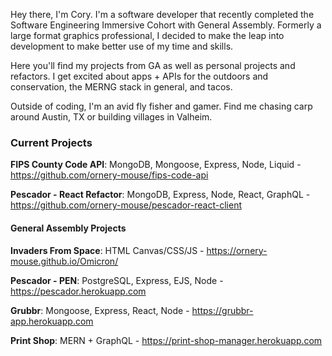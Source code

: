 Hey there, I'm Cory. I'm a software developer that recently completed the Software Engineering Immersive Cohort with General Assembly. Formerly a large format graphics professional, I decided to make the leap into development to make better use of my time and skills.

Here you'll find my projects from GA as well as personal projects and refactors. I get excited about apps + APIs for the outdoors and conservation, the MERNG stack in general, and tacos.

Outside of coding, I'm an avid fly fisher and gamer. Find me chasing carp around Austin, TX or building villages in Valheim.

### Current Projects

**FIPS County Code API**: MongoDB, Mongoose, Express, Node, Liquid - https://github.com/ornery-mouse/fips-code-api

**Pescador - React Refactor**: MongoDB, Express, Node, React, GraphQL - https://github.com/ornery-mouse/pescador-react-client

#### General Assembly Projects

**Invaders From Space**: HTML Canvas/CSS/JS - https://ornery-mouse.github.io/Omicron/

**Pescador - PEN**: PostgreSQL, Express, EJS, Node - https://pescador.herokuapp.com

**Grubbr**: Mongoose, Express, React, Node - https://grubbr-app.herokuapp.com

**Print Shop**: MERN + GraphQL - https://print-shop-manager.herokuapp.com

<!---
ornery-mouse/ornery-mouse is a ✨ special ✨ repository because its `README.md` (this file) appears on your GitHub profile.
You can click the Preview link to take a look at your changes.
--->
